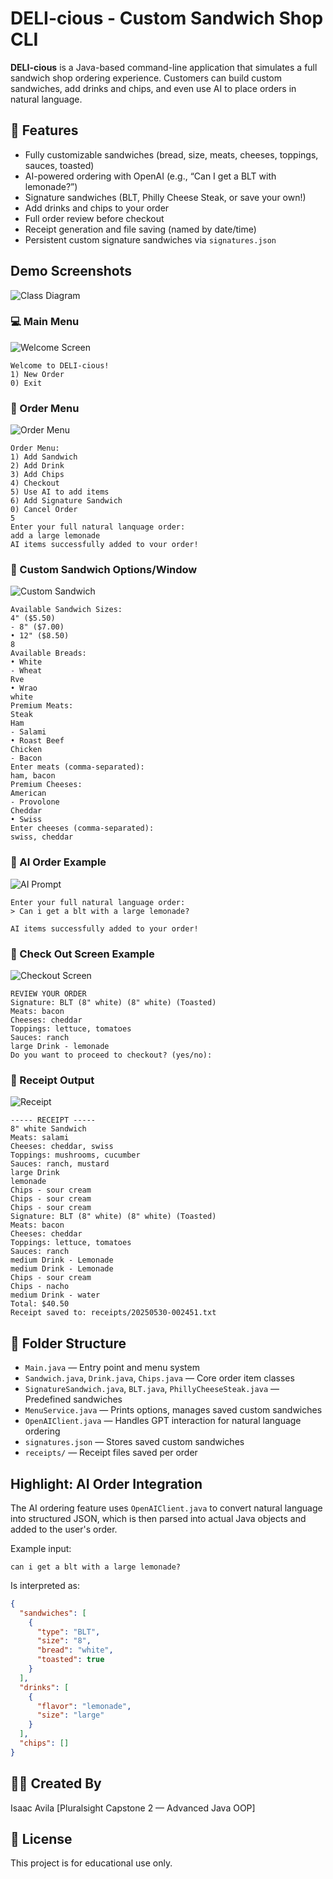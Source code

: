 
# DELI-cious - Custom Sandwich Shop CLI

**DELI-cious** is a Java-based command-line application that simulates a full sandwich shop ordering experience. Customers can build custom sandwiches, add drinks and chips, and even use AI to place orders in natural language.

## 💾 Features

- Fully customizable sandwiches (bread, size, meats, cheeses, toppings, sauces, toasted)
- AI-powered ordering with OpenAI (e.g., “Can I get a BLT with lemonade?”)
- Signature sandwiches (BLT, Philly Cheese Steak, or save your own!)
- Add drinks and chips to your order
- Full order review before checkout
- Receipt generation and file saving (named by date/time)
- Persistent custom signature sandwiches via `signatures.json`

## Demo Screenshots
![Class Diagram](Class_Diagram.png)

### 💻 Main Menu
![Welcome Screen](WelcomeScreen.png)
```
Welcome to DELI-cious!
1) New Order
0) Exit
```

### 💾 Order Menu
![Order Menu](Menu.png)
```
Order Menu:
1) Add Sandwich
2) Add Drink
3) Add Chips
4) Checkout
5) Use AI to add items
6) Add Signature Sandwich
0) Cancel Order
5
Enter your full natural lanquage order:
add a large lemonade
AI items successfully added to vour order!
```
### 💾 Custom Sandwich Options/Window
![Custom Sandwich](CustomSandwich.png)
```
Available Sandwich Sizes:
4" ($5.50)
- 8" ($7.00)
• 12" ($8.50)
8
Available Breads:
• White
- Wheat
Rve
• Wrao
white
Premium Meats:
Steak
Ham
- Salami
• Roast Beef
Chicken
- Bacon
Enter meats (comma-separated):
ham, bacon
Premium Cheeses:
American
- Provolone
Cheddar
• Swiss
Enter cheeses (comma-separated):
swiss, cheddar
```

### 💾 AI Order Example
![AI Prompt](AlPrompt.png)
```
Enter your full natural language order:
> Can i get a blt with a large lemonade?

AI items successfully added to your order!
```

### 💾 Check Out Screen Example
![Checkout Screen](CheckOutScreen.png)
```
REVIEW YOUR ORDER
Signature: BLT (8" white) (8" white) (Toasted)
Meats: bacon
Cheeses: cheddar
Toppings: lettuce, tomatoes
Sauces: ranch
large Drink - lemonade
Do you want to proceed to checkout? (yes/no):

```

### 💾 Receipt Output
![Receipt](Receipt.png)

```
----- RECEIPT -----
8" white Sandwich
Meats: salami
Cheeses: cheddar, swiss
Toppings: mushrooms, cucumber
Sauces: ranch, mustard
large Drink
lemonade
Chips - sour cream
Chips - sour cream
Chips - sour cream
Signature: BLT (8" white) (8" white) (Toasted)
Meats: bacon
Cheeses: cheddar
Toppings: lettuce, tomatoes
Sauces: ranch
medium Drink - Lemonade
medium Drink - Lemonade
Chips - sour cream
Chips - nacho
medium Drink - water
Total: $40.50
Receipt saved to: receipts/20250530-002451.txt
```


## 📁 Folder Structure

- `Main.java` — Entry point and menu system
- `Sandwich.java`, `Drink.java`, `Chips.java` — Core order item classes
- `SignatureSandwich.java`, `BLT.java`, `PhillyCheeseSteak.java` — Predefined sandwiches
- `MenuService.java` — Prints options, manages saved custom sandwiches
- `OpenAIClient.java` — Handles GPT interaction for natural language ordering
- `signatures.json` — Stores saved custom sandwiches
- `receipts/` — Receipt files saved per order

##  Highlight: AI Order Integration

The AI ordering feature uses `OpenAIClient.java` to convert natural language into structured JSON, which is then parsed into actual Java objects and added to the user's order.

Example input:
```text
can i get a blt with a large lemonade?
```

Is interpreted as:
```json
{
  "sandwiches": [
    {
      "type": "BLT",
      "size": "8",
      "bread": "white",
      "toasted": true
    }
  ],
  "drinks": [
    {
      "flavor": "lemonade",
      "size": "large"
    }
  ],
  "chips": []
}

```

## 🧑‍🏫 Created By

Isaac Avila
[Pluralsight Capstone 2 — Advanced Java OOP]

## 📜 License

This project is for educational use only.
